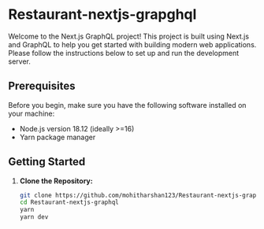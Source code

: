 # Restaurant-nextjs-grapghql

Welcome to the Next.js GraphQL project! This project is built using Next.js and GraphQL to help you get started with building modern web applications. Please follow the instructions below to set up and run the development server.

## Prerequisites

Before you begin, make sure you have the following software installed on your machine:

- Node.js version 18.12 (ideally >=16)
- Yarn package manager

## Getting Started

1. **Clone the Repository:**

   ```bash
   git clone https://github.com/mohitharshan123/Restaurant-nextjs-graphql.git
   cd Restaurant-nextjs-graphql
   yarn
   yarn dev


